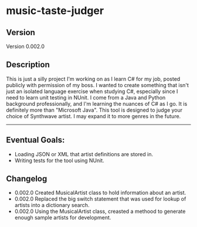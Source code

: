 # music-taste-judger

## Version
Version 0.002.0
## Description
This is just a silly project I'm working on as I learn C# for my job, posted publicly with permission of my boss. 
I wanted to create something that isn't just an isolated language exercise when studying C#, especially since I need to learn unit testing in NUnit.
I come from a Java and Python background professionally, and I'm learning the nuances of C# as I go. It is definitely more than "Microsoft Java".
This tool is designed to judge your choice of Synthwave artist. I may expand it to more genres in the future.

***
## Eventual Goals:
- Loading JSON or XML that artist definitions are stored in.
- Writing tests for the tool using NUnit.

## Changelog
- 0.002.0 Created MusicalArtist class to hold information about an artist.
- 0.002.0 Replaced the big switch statement that was used for lookup of artists into a dictionary search.
- 0.002.0 Using the MusicalArtist class, creasted a methood to generate enough sample artists for development.